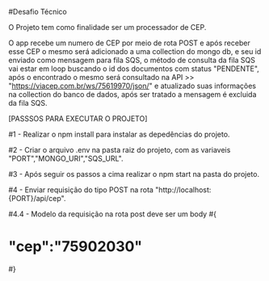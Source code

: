 #Desafio Técnico

O Projeto tem como finalidade ser um processador de CEP.

O app recebe um numero de CEP por meio de rota POST e após receber esse CEP o mesmo será adicionado a uma collection do mongo db, e seu id enviado como mensagem para fila SQS, o método de consulta da fila SQS vai estar em loop buscando o id dos documentos com status "PENDENTE", após o encontrado o mesmo será consultado na API >> "https://viacep.com.br/ws/75619970/json/" e atualizado suas informações na collection do banco de dados, após ser tratado a mensagem é excluida da fila SQS.


[PASSSOS PARA EXECUTAR O PROJETO]

#1 - Realizar o npm install para instalar as depedências do projeto.

#2 - Criar o arquivo .env na pasta raiz do projeto, com as variaveis "PORT","MONGO_URI","SQS_URL".

#3 - Após seguir os passos a cima realizar o npm start na pasta do projeto.

#4 - Enviar requisição do tipo POST na rota "http://localhost:{PORT}/api/cep".

#4.4 - Modelo da requisição na rota post deve ser um body 
#{
#    "cep":"75902030"
#}
